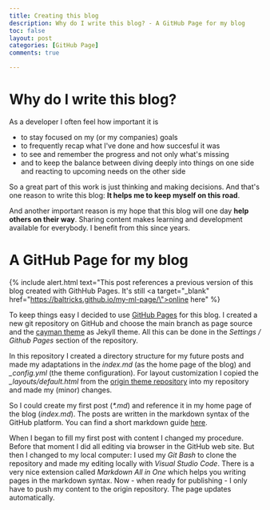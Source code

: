 ```yaml
---
title: Creating this blog
description: Why do I write this blog? - A GitHub Page for my blog
toc: false
layout: post
categories: [GitHub Page]
comments: true

---
```


# Why do I write this blog?

As a developer I often feel how important it is 
- to stay focused on my (or my companies) goals
- to frequently recap what I've done and how succesful it was
- to see and remember the progress and not only what's missing
- and to keep the balance between diving deeply into things on one side and reacting to upcoming needs on the other side

So a great part of this work is just thinking and making decisions. And that's one reason to write this blog: **It helps me to keep myself on this road**.

And another important reason is my hope that this blog will one day **help others on their way**. Sharing content makes learning and development available for everybody. I benefit from this since years. 

# A GitHub Page for my blog

{% include alert.html text="This post references a previous version of this blog created with GithHub Pages. It's still <a target=\"_blank\" href=\"https://baltricks.github.io/my-ml-page/\">online here</a>" %}

To keep things easy I decided to use [GitHub Pages](https://pages.github.com) for this blog. I created a new git repository on GitHub and choose the main branch as page source and the [cayman theme](https://github.com/pages-themes/cayman) as Jekyll theme. All this can be done in the *Settings / Github Pages* section of the repository.

In this repository I created a directory structure for my future posts and made my adaptations in the *index.md* (as the home page of the blog) and *_config.yml* (the theme configuration). For layout customization I copied the *_layouts/default.html* from the [origin theme repository](https://github.com/pages-themes/cayman) into my repository and made my (minor) changes.

So I could create my first post (*\*.md*) and reference it in my home page of the blog (*index.md*). The posts are written in the markdown syntax of the GitHub platform. You can find a short markdown guide [here](https://guides.github.com/features/mastering-markdown/).

When I began to fill my first post with content I changed my procedure. Before that moment I did all editing via browser in the GitHub web site. But then I changed to my local computer: I used my *Git Bash* to clone the repository and made my editing locally with *Visual Studio Code*. There is a very nice extension called *Markdown All in One* which helps you writing pages in the markdown syntax. Now - when ready for publishing - I only have to push my content to the origin repository. The page updates automatically.

